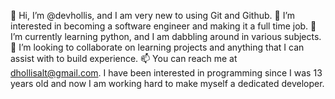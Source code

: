 👋 Hi, I’m @devhollis, and I am very new to using Git and Github. 
👀 I’m interested in becoming a software engineer and making it a full time job.
🌱 I’m currently learning python, and I am dabbling around in various subjects. 
💞️ I’m looking to collaborate on learning projects and anything that I can assist with to build experience.
📫 You can reach me at dhollisalt@gmail.com.
I have been interested in programming since I was 13 years old and now I am working hard to make myself a dedicated developer. 
